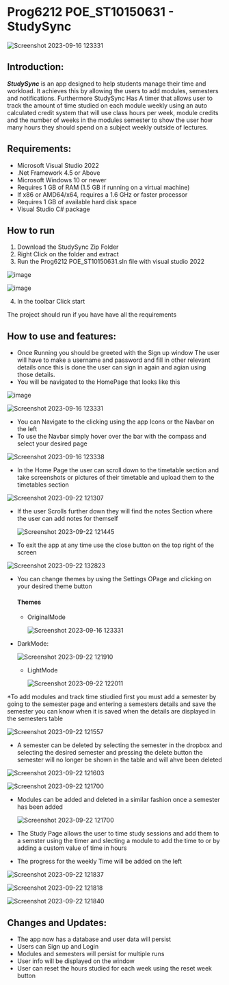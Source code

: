 # Prog6212 POE_ST10150631 - StudySync
![Screenshot 2023-09-16 123331](https://github.com/ST10150631/Study-Sync-App/assets/101188233/845fd820-58cc-4f6e-b7ff-7f64674a08cb)

## Introduction:
***StudySync*** is an app designed to help students manage their time and workload. It achieves this by allowing the users to add modules, semesters and notifications. Furthermore StudySync Has A timer that allows user to track the amount of time studied on each module weekly using an auto calculated credit system that will use class hours per week, module credits and the number of weeks in the modules semester to show the user how many hours they should spend on a subject weekly outside of lectures.

## Requirements:
* Microsoft Visual Studio 2022
* .Net Framework 4.5 or Above
* Microsoft Windows 10 or newer
* Requires 1 GB of RAM (1.5 GB if running on a virtual machine)
* If x86 or AMD64/x64, requires a 1.6 GHz or faster processor
* Requires 1 GB of available hard disk space
* Visual Studio C# package

## How to run
1. Download the StudySync Zip Folder
2. Right Click on the folder and extract
3. Run the Prog6212 POE_ST10150631.sIn file with visual studio 2022



![image](https://github.com/ST10150631/Study-Sync-App/assets/101188233/68c7275c-c8f6-4e0f-acc0-9c2cfd0a080e)


![image](https://github.com/ST10150631/Study-Sync-App/assets/101188233/c2c21406-0c1b-4dd4-987d-ad3b514ab483)







4. In the toolbar Click start

The project should run if you have have all the requirements

## How to use and features:
* Once Running you should be greeted with the Sign up window The user will have to make a username and password and fill in other relevant details once this is done the user can sign in again and agian using those details.
* You will be navigated to the HomePage that looks like this



![image](https://github.com/ST10150631/Study-Sync-App/assets/101188233/718308af-044c-408c-abbe-60bf5ff98e5c)


![Screenshot 2023-09-16 123331](https://github.com/ST10150631/Study-Sync-App/assets/101188233/a8bb9173-4613-4f57-81c9-f93baf99b83d)






* You can Navigate to the clicking using the app Icons or the Navbar on the left
* To use the Navbar simply hover over the bar with the compass and select your desired page




  
![Screenshot 2023-09-16 123338](https://github.com/ST10150631/Study-Sync-App/assets/101188233/dc7c8a22-a755-493d-9235-2bb1f336d531)







* In the Home Page the user can scroll down to the timetable section and take screenshots or pictures of their timetable and upload them to the timetables section




![Screenshot 2023-09-22 121307](https://github.com/ST10150631/Study-Sync-App/assets/101188233/49e2bf76-12f9-477f-aee8-108160ba2dd5)






* If the user Scrolls further down they will find the notes Section where the user can add notes for themself




  ![Screenshot 2023-09-22 121445](https://github.com/ST10150631/Study-Sync-App/assets/101188233/a85894f2-ea02-48ae-b0d6-43632ccb5485)



  


* To exit the app at any time use the close button on the top right of the screen





![Screenshot 2023-09-22 132823](https://github.com/ST10150631/Study-Sync-App/assets/101188233/18654da6-7c59-4f32-bf6f-55848ea70a3a)







* You can change themes by using the Settings OPage and clicking on  your desired theme button


  #### Themes



  * OriginalMode
 


    ![Screenshot 2023-09-16 123331](https://github.com/ST10150631/Study-Sync-App/assets/101188233/f5488bca-df20-48a0-ab6e-5823421b0c8a)



    

* DarkMode:




  ![Screenshot 2023-09-22 121910](https://github.com/ST10150631/Study-Sync-App/assets/101188233/bc19af5f-4a88-423c-b6e0-a2c46b01776a)




  * LightMode
 


    ![Screenshot 2023-09-22 122011](https://github.com/ST10150631/Study-Sync-App/assets/101188233/a3338c15-dae3-4bf0-b069-acc81aaa8d2b)




    

*To add modules and track time stiudied first you must add a semester by going to the semester page and entering a semesters details and save the semester you can know when it is saved when the details are displayed in the semesters table






![Screenshot 2023-09-22 121557](https://github.com/ST10150631/Study-Sync-App/assets/101188233/49b7617e-0f85-4b0b-a1fa-916c09a6a61e)






* A semester can be deleted by selecting the semester in the dropbox and selecting the desired semester and pressing the  delete button  the semester will no longer be shown in the table and will ahve been deleted



   
![Screenshot 2023-09-22 121603](https://github.com/ST10150631/Study-Sync-App/assets/101188233/91a0f6f1-dbb3-4e81-b65e-40e954d3b43a)




![Screenshot 2023-09-22 121700](https://github.com/ST10150631/Study-Sync-App/assets/101188233/4e0c392c-85bc-490d-8c16-375baa998022)






* Modules can be added and deleted in a similar fashion once a semester has been added




  ![Screenshot 2023-09-22 121700](https://github.com/ST10150631/Study-Sync-App/assets/101188233/811c1df2-7ad4-4b04-aa84-fe06380d18cf)



  

* The Study Page allows the user to time study sessions and add them to a semster using the timer and slecting a module to add the time to or by adding a custom value of time in hours
* The progress for the weekly Time will be added on the left



  
![Screenshot 2023-09-22 121837](https://github.com/ST10150631/Study-Sync-App/assets/101188233/de9bed6c-d1dd-40f9-a374-de205f76f13b)



![Screenshot 2023-09-22 121818](https://github.com/ST10150631/Study-Sync-App/assets/101188233/0e8b57fd-5ef7-45a9-a242-b624d86cc5b7)



![Screenshot 2023-09-22 121840](https://github.com/ST10150631/Study-Sync-App/assets/101188233/9322622d-5338-4786-b615-167378a7ae61)

## Changes and Updates:
* The app now has a database and user data will persist
* Users can Sign up and Login
* Modules and semesters will persist for multiple runs
* User info will be displayed on the window
* User can reset the hours studied for each week using the reset week button








